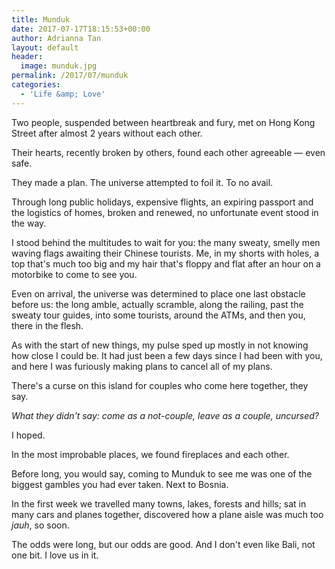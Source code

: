 ```yaml
---
title: Munduk
date: 2017-07-17T18:15:53+00:00
author: Adrianna Tan
layout: default
header:
  image: munduk.jpg
permalink: /2017/07/munduk
categories:
  - 'Life &amp; Love'
---
```

Two people, suspended between heartbreak and fury, met on Hong Kong Street after almost 2 years without each other.

Their hearts, recently broken by others, found each other agreeable — even safe.

They made a plan. The universe attempted to foil it. To no avail.

Through long public holidays, expensive flights, an expiring passport and the logistics of homes, broken and renewed, no unfortunate event stood in the way.

I stood behind the multitudes to wait for you: the many sweaty, smelly men waving flags awaiting their Chinese tourists. Me, in my shorts with holes, a top that's much too big and my hair that's floppy and flat after an hour on a motorbike to come to see you.

Even on arrival, the universe was determined to place one last obstacle before us: the long amble, actually scramble, along the railing, past the sweaty tour guides, into some tourists, around the ATMs, and then you, there in the flesh.

As with the start of new things, my pulse sped up mostly in not knowing how close I could be. It had just been a few days since I had been with you, and here I was furiously making plans to cancel all of my plans.

There's a curse on this island for couples who come here together, they say.

<em>What they didn't say: come as a not-couple, leave as a couple, uncursed?</em>

I hoped.

In the most improbable places, we found fireplaces and each other.

Before long, you would say, coming to Munduk to see me was one of the biggest gambles you had ever taken. Next to Bosnia.

In the first week we travelled many towns, lakes, forests and hills; sat in many cars and planes together, discovered how a plane aisle was much too <em>jauh</em>, so soon.

 The odds were long, but our odds are good. And I don't even like Bali, not one bit. I love us in it.
